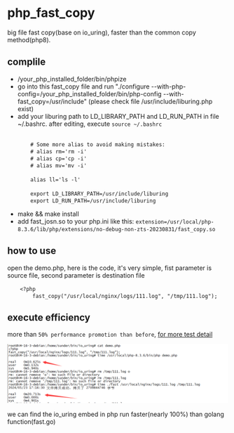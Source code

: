 # php_fast_copy
big file fast copy(base on io_uring), faster than the common copy method(php8).

## complile

- /your_php_installed_folder/bin/phpize
- go into this fast_copy file and run "./configure --with-php-config=/your_php_installed_folder/bin/php-config --with-fast_copy=/usr/include"   (please check file /usr/include/liburing.php exist)
- add your liburing path to LD_LIBRARY_PATH and LD_RUN_PATH in file ~/.bashrc.
  after editing, execute `source ~/.bashrc`
	```

		# Some more alias to avoid making mistakes:
		# alias rm='rm -i'
		# alias cp='cp -i'
		# alias mv='mv -i'
		
		alias ll='ls -l'
		
		export LD_LIBRARY_PATH=/usr/include/liburing
		export LD_RUN_PATH=/usr/include/liburing
	```
- make && make install
- add fast_josn.so to your php.ini like this: `extension=/usr/local/php-8.3.6/lib/php/extensions/no-debug-non-zts-20230831/fast_copy.so`

## how to use

open the demo.php, here is the code, it's very simple, fist parameter is source file, second parameter is destination file

```
	<?php
		fast_copy("/usr/local/nginx/logs/111.log", "/tmp/111.log");

```

## execute efficiency

more than `50% performance promotion than before`, [for more test detail](https://github.com/sunder3344/linux_kernel_magic/tree/main/io_uring)

![Alt Text](pic/compare.jpg)

we can find the io_uring embed in php run faster(nearly 100%) than golang function(fast.go)
